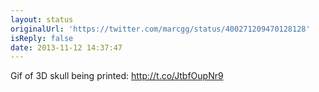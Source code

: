 ```yaml
---
layout: status
originalUrl: 'https://twitter.com/marcgg/status/400271209470128128'
isReply: false
date: 2013-11-12 14:37:47
---
```


Gif of 3D skull being printed: http://t.co/JtbfOupNr9
